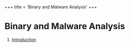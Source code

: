 +++
title = 'Binary and Malware Analysis'
+++

# Binary and Malware Analysis
1. [Introduction](introduction)

